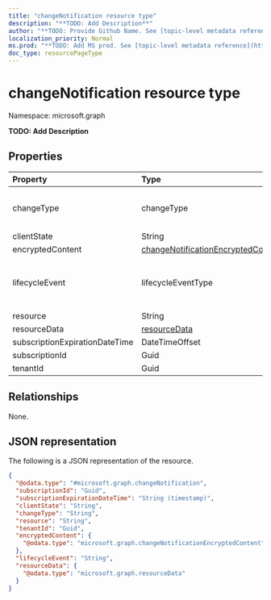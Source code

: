 ```yaml
---
title: "changeNotification resource type"
description: "**TODO: Add Description**"
author: "**TODO: Provide Github Name. See [topic-level metadata reference](https://msgo.azurewebsites.net/add/document/guidelines/metadata.html#topic-level-metadata)**"
localization_priority: Normal
ms.prod: "**TODO: Add MS prod. See [topic-level metadata reference](https://msgo.azurewebsites.net/add/document/guidelines/metadata.html#topic-level-metadata)**"
doc_type: resourcePageType
---
```


# changeNotification resource type


Namespace: microsoft.graph

**TODO: Add Description**

## Properties
|Property|Type|Description|
|:---|:---|:---|
|changeType|changeType|**TODO: Add Description**. Possible values are: `created`, `updated`, `deleted`.|
|clientState|String|**TODO: Add Description**|
|encryptedContent|[changeNotificationEncryptedContent](../resources/changenotificationencryptedcontent.md)|**TODO: Add Description**|
|lifecycleEvent|lifecycleEventType|**TODO: Add Description**. Possible values are: `missed`, `subscriptionRemoved`, `reauthorizationRequired`.|
|resource|String|**TODO: Add Description**|
|resourceData|[resourceData](../resources/resourcedata.md)|**TODO: Add Description**|
|subscriptionExpirationDateTime|DateTimeOffset|**TODO: Add Description**|
|subscriptionId|Guid|**TODO: Add Description**|
|tenantId|Guid|**TODO: Add Description**|

## Relationships
None.

## JSON representation
The following is a JSON representation of the resource.
<!-- {
  "blockType": "resource",
  "@odata.type": "microsoft.graph.changeNotification"
}
-->
``` json
{
  "@odata.type": "#microsoft.graph.changeNotification",
  "subscriptionId": "Guid",
  "subscriptionExpirationDateTime": "String (timestamp)",
  "clientState": "String",
  "changeType": "String",
  "resource": "String",
  "tenantId": "Guid",
  "encryptedContent": {
    "@odata.type": "microsoft.graph.changeNotificationEncryptedContent"
  },
  "lifecycleEvent": "String",
  "resourceData": {
    "@odata.type": "microsoft.graph.resourceData"
  }
}
```

